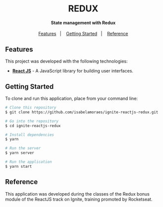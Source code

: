 <h1 align="center">
  REDUX
</h1>

<h4 align="center">
  State management with Redux
</h4>

<p align="center">
  <a href="#features">Features</a>&nbsp;&nbsp;&nbsp;|&nbsp;&nbsp;&nbsp;
  <a href="#getting-started">Getting Started</a>&nbsp;&nbsp;&nbsp;|&nbsp;&nbsp;&nbsp;
  <a href="#reference">Reference</a>
</p>

## Features

This project was developed with the following technologies:

- **[React JS](https://reactjs.org/)** - A JavaScript library for building user interfaces.

## Getting Started

To clone and run this application, place from your command line:

```bash
# Clone this repository
$ git clone https://github.com/isabelamoraes/ignite-reactjs-redux.git

# Go into the repository
$ cd ignite-reactjs-redux

# Install dependencies
$ yarn

# Run the server
$ yarn server

# Run the application
$ yarn start

```

## Reference

This application was developed during the classes of the Redux bonus module of the ReactJS track on Ignite, training promoted by Rocketseat.
